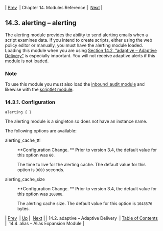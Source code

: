 | [Prev](modules.adaptive)  | Chapter 14. Modules Reference |  [Next](modules.alias.php) |

## 14.3. alerting – alerting

<a class="indexterm" name="idp17640720"></a>

The alerting module provides the ability to send alerting emails when a script examines data. If you intend to create scripts, either using the web policy editor or manually, you must have the alerting module loaded. Loading this module when you are using [Section 14.2, “adaptive – Adaptive Delivery”](modules.adaptive "14.2. adaptive – Adaptive Delivery") is especially important. You will not receive adaptive alerts if this module is not loaded.

### Note

To use this module you must also load the [inbound_audit module](modules.inbound_audit "14.41. inbound_audit – Inbound traffic analytics") and likewise with the [scriptlet module](modules.scriptlet.php "14.60. scriptlet – Module").

### 14.3.1. Configuration

`alerting { }`

The alerting module is a singleton so does not have an instance name.

The following options are available:

<dl class="variablelist">

<dt>alerting_cache_ttl</dt>

<dd>

**Configuration Change. ** Prior to version 3.4, the default value for this option was `60`.

The time to live for the alerting cache. The default value for this option is `3600` seconds.

</dd>

<dt>alerting_cache_size</dt>

<dd>

**Configuration Change. ** Prior to version 3.4, the default value for this option was `200000`.

The alerting cache size. The default value for this option is `1048576` bytes.

</dd>

</dl>

| [Prev](modules.adaptive)  | [Up](modules.php) |  [Next](modules.alias.php) |
| 14.2. adaptive – Adaptive Delivery  | [Table of Contents](index) |  14.4. alias – Alias Expansion Module |
